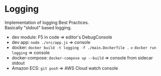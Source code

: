 # Logging

Implementation of logging Best Practices.  
Basically "stdout" based logging.

- dev module: F5 in code => editor's DebugConsole
- dev app: `node ./src/app.js` => console
- docker: `docker build -t logging -f ./main.Dockerfile .` + `docker run logging` => console
- docker-compose: `docker-compose up --build` => console from sidecar stdout
- Amazon ECS: `git push` => AWS Cloud watch console
